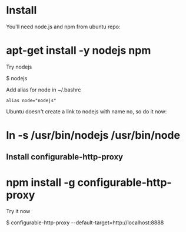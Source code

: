 
# Install

You'll need node.js and npm from ubuntu repo:

  # apt-get install -y nodejs npm
  
Try nodejs

  $ nodejs
  
Add alias for node in ~/.bashrc

```~/.bashrc
alias node="nodejs"
```

Ubuntu doesn't create a link to nodejs with name no, so do it now:

  # ln -s /usr/bin/nodejs /usr/bin/node
  
## Install configurable-http-proxy

  # npm install -g configurable-http-proxy
  
Try it now

  $ configurable-http-proxy --default-target=http://localhost:8888
